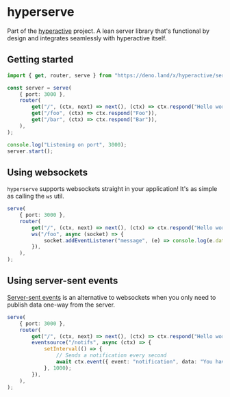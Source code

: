 # hyperserve

Part of the [hyperactive](https://github.com/feathers-studio/hyperactive) project. A lean server library that's functional by design and integrates seamlessly with hyperactive itself.

## Getting started

```TypeScript
import { get, router, serve } from "https://deno.land/x/hyperactive/serve.ts";

const server = serve(
	{ port: 3000 },
	router(
		get("/", (ctx, next) => next(), (ctx) => ctx.respond("Hello world")),
		get("/foo", (ctx) => ctx.respond("Foo")),
		get("/bar", (ctx) => ctx.respond("Bar")),
	),
);

console.log("Listening on port", 3000);
server.start();
```

## Using websockets

`hyperserve` supports websockets straight in your application! It's as simple as calling the `ws` util.

```TypeScript
serve(
	{ port: 3000 },
	router(
		get("/", (ctx, next) => next(), (ctx) => ctx.respond("Hello world")),
		ws("/foo", async (socket) => {
			socket.addEventListener("message", (e) => console.log(e.data));
		}),
	),
);
```

## Using server-sent events

[Server-sent events](https://developer.mozilla.org/en-US/docs/Web/API/Server-sent_events/Using_server-sent_events) is an alternative to websockets when you only need to publish data one-way from the server.

```TypeScript
serve(
	{ port: 3000 },
	router(
		get("/", (ctx, next) => next(), (ctx) => ctx.respond("Hello world")),
		eventsource("/notifs", async (ctx) => {
			setInterval(() => {
				// Sends a notification every second
				await ctx.event({ event: "notification", data: "You have a message" });
			}, 1000);
		}),
	),
);
```
